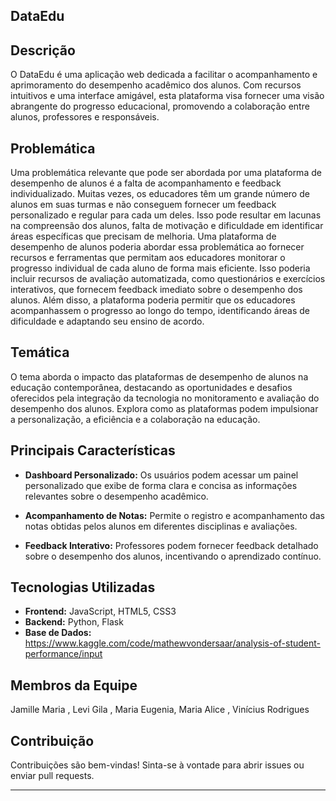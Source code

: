 ## DataEdu

## Descrição

O DataEdu é uma aplicação web dedicada a facilitar o acompanhamento e aprimoramento do desempenho acadêmico dos alunos. Com recursos intuitivos e uma interface amigável, esta plataforma visa fornecer uma visão abrangente do progresso educacional, promovendo a colaboração entre alunos, professores e responsáveis.

## Problemática

Uma problemática relevante que pode ser abordada por uma plataforma de desempenho de alunos é a falta de acompanhamento e feedback individualizado. Muitas vezes, os educadores têm um grande número de alunos em suas turmas e não conseguem fornecer um feedback personalizado e regular para cada um deles. Isso pode resultar em lacunas na compreensão dos alunos, falta de motivação e dificuldade em identificar áreas específicas que precisam de melhoria.
Uma plataforma de desempenho de alunos poderia abordar essa problemática ao fornecer recursos e ferramentas que permitam aos educadores monitorar o progresso individual de cada aluno de forma mais eficiente. Isso poderia incluir recursos de avaliação automatizada, como questionários e exercícios interativos, que fornecem feedback imediato sobre o desempenho dos alunos. Além disso, a plataforma poderia permitir que os educadores acompanhassem o progresso ao longo do tempo, identificando áreas de dificuldade e adaptando seu ensino de acordo.

## Temática

O tema aborda o impacto das plataformas de desempenho de alunos na educação contemporânea, destacando as oportunidades e desafios oferecidos pela integração da tecnologia no monitoramento e avaliação do desempenho dos alunos. Explora como as plataformas podem impulsionar a personalização, a eficiência e a colaboração na educação.


## Principais Características

- **Dashboard Personalizado:** Os usuários podem acessar um painel personalizado que exibe de forma clara e concisa as informações relevantes sobre o desempenho acadêmico.

- **Acompanhamento de Notas:** Permite o registro e acompanhamento das notas obtidas pelos alunos em diferentes disciplinas e avaliações.

- **Feedback Interativo:** Professores podem fornecer feedback detalhado sobre o desempenho dos alunos, incentivando o aprendizado contínuo.

## Tecnologias Utilizadas

- **Frontend:** JavaScript, HTML5, CSS3
- **Backend:** Python, Flask
- **Base de Dados:** https://www.kaggle.com/code/mathewvondersaar/analysis-of-student-performance/input

## Membros da Equipe

Jamille Maria , Levi Gila , Maria Eugenia, Maria Alice , Vinícius Rodrigues

## Contribuição

Contribuições são bem-vindas! Sinta-se à vontade para abrir issues ou enviar pull requests.

---

